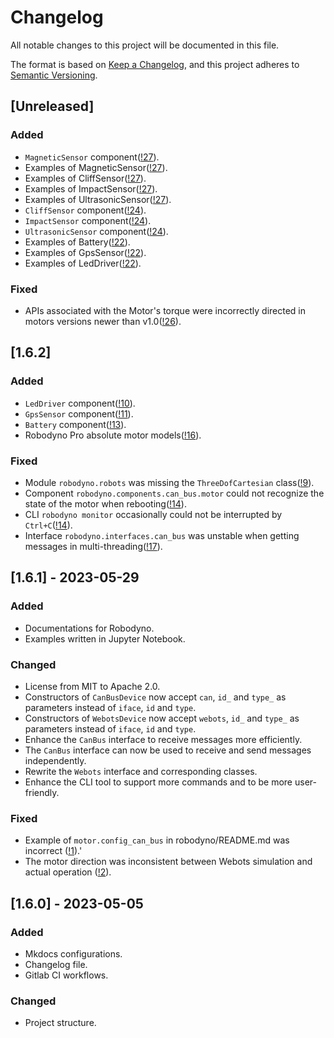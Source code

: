 # Changelog

All notable changes to this project will be documented in this file.

The format is based on [Keep a Changelog](https://keepachangelog.com/en/1.0.0/),
and this project adheres to [Semantic Versioning](https://semver.org/spec/v2.0.0.html).

## [Unreleased]

### Added

- `MagneticSensor` component([!27](http://101.42.250.169:8081/robodyno/robodyno/-/merge_requests/27)).
- Examples of MagneticSensor([!27](http://101.42.250.169:8081/robodyno/robodyno/-/merge_requests/27)).
- Examples of CliffSensor([!27](http://101.42.250.169:8081/robodyno/robodyno/-/merge_requests/27)).
- Examples of ImpactSensor([!27](http://101.42.250.169:8081/robodyno/robodyno/-/merge_requests/27)).
- Examples of UltrasonicSensor([!27](http://101.42.250.169:8081/robodyno/robodyno/-/merge_requests/27)).
- `CliffSensor` component([!24](http://101.42.250.169:8081/robodyno/robodyno/-/merge_requests/24)).
- `ImpactSensor` component([!24](http://101.42.250.169:8081/robodyno/robodyno/-/merge_requests/24)).
- `UltrasonicSensor` component([!24](http://101.42.250.169:8081/robodyno/robodyno/-/merge_requests/24)).
- Examples of Battery([!22](http://101.42.250.169:8081/robodyno/robodyno/-/merge_requests/22)).
- Examples of GpsSensor([!22](http://101.42.250.169:8081/robodyno/robodyno/-/merge_requests/22)).
- Examples of LedDriver([!22](http://101.42.250.169:8081/robodyno/robodyno/-/merge_requests/22)).

### Fixed

- APIs associated with the Motor's torque were incorrectly directed in motors versions newer than v1.0([!26](http://101.42.250.169:8081/robodyno/robodyno/-/merge_requests/26)).

## [1.6.2]

### Added

- `LedDriver` component([!10](http://101.42.250.169:8081/robodyno/robodyno/-/merge_requests/10)).
- `GpsSensor` component([!11](http://101.42.250.169:8081/robodyno/robodyno/-/merge_requests/11)).
- `Battery` component([!13](http://101.42.250.169:8081/robodyno/robodyno/-/merge_requests/13)).
- Robodyno Pro absolute motor models([!16](http://101.42.250.169:8081/robodyno/robodyno/-/merge_requests/16/commits)).

### Fixed

- Module `robodyno.robots` was missing the `ThreeDofCartesian` class([!9](http://101.42.250.169:8081/robodyno/robodyno/-/merge_requests/9)).
- Component `robodyno.components.can_bus.motor` could not recognize the state of the motor when rebooting([!14](http://101.42.250.169:8081/robodyno/robodyno/-/merge_requests/14)).
- CLI `robodyno monitor` occasionally could not be interrupted by `Ctrl+C`([!14](http://101.42.250.169:8081/robodyno/robodyno/-/merge_requests/14)).
- Interface `robodyno.interfaces.can_bus` was unstable when getting messages in multi-threading([!17](http://101.42.250.169:8081/robodyno/robodyno/-/merge_requests/17)).

## [1.6.1] - 2023-05-29

### Added

- Documentations for Robodyno.
- Examples written in Jupyter Notebook.

### Changed

- License from MIT to Apache 2.0.
- Constructors of `CanBusDevice` now accept `can`, `id_` and `type_` as parameters instead of `iface`, `id` and `type`.
- Constructors of `WebotsDevice` now accept `webots`, `id_` and `type_` as parameters instead of `iface`, `id` and `type`.
- Enhance the `CanBus` interface to receive messages more efficiently.
- The `CanBus` interface can now be used to receive and send messages independently.
- Rewrite the `Webots` interface and corresponding classes.
- Enhance the CLI tool to support more commands and to be more user-friendly.

### Fixed

- Example of `motor.config_can_bus` in robodyno/README.md was incorrect ([!1](http://101.42.250.169:8081/robodyno/robodyno/-/merge_requests/1)).'
- The motor direction was inconsistent between Webots simulation and actual operation ([!2](http://101.42.250.169:8081/robodyno/robodyno/-/merge_requests/2)).

## [1.6.0] - 2023-05-05

### Added

- Mkdocs configurations.
- Changelog file.
- Gitlab CI workflows.

### Changed

- Project structure.
